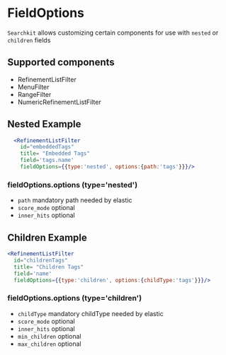 # FieldOptions

`Searchkit` allows customizing certain components for use with `nested` or `children` fields

## Supported components

- RefinementListFilter
- MenuFilter
- RangeFilter
- NumericRefinementListFilter

## Nested Example

```jsx
  <RefinementListFilter
    id="embeddedTags"
    title= "Embedded Tags"
    field='tags.name'
    fieldOptions={{type:'nested', options:{path:'tags'}}}/>    
```

### fieldOptions.options (type='nested')
- `path` mandatory path needed by elastic
- `score_mode` optional
- `inner_hits` optional


## Children Example

```jsx
<RefinementListFilter
  id="childrenTags"
  title= "Children Tags"
  field='name'
  fieldOptions={{type:'children', options:{childType:'tags'}}}/>  
```

### fieldOptions.options (type='children')
- `childType` mandatory childType needed by elastic
- `score_mode` optional
- `inner_hits` optional
- `min_children` optional
- `max_children` optional
